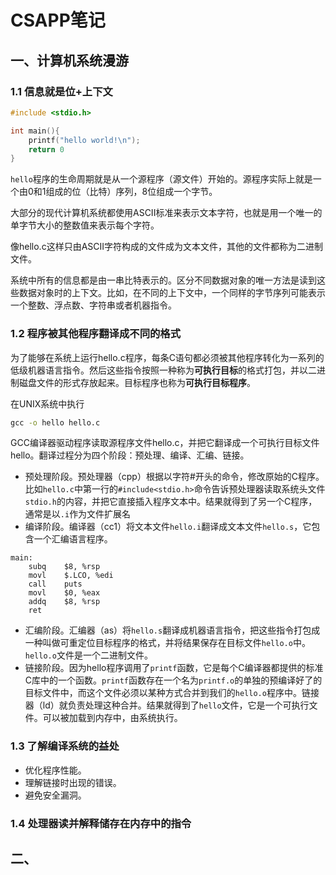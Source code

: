 # CSAPP笔记
## 一、计算机系统漫游
### 1.1 信息就是位+上下文
```c
#include <stdio.h>

int main(){
    printf("hello world!\n");
    return 0
}
```

`hello`程序的生命周期就是从一个源程序（源文件）开始的。源程序实际上就是一个由0和1组成的位（比特）序列，8位组成一个字节。

大部分的现代计算机系统都使用ASCII标准来表示文本字符，也就是用一个唯一的单字节大小的整数值来表示每个字符。

像hello.c这样只由ASCII字符构成的文件成为文本文件，其他的文件都称为二进制文件。

系统中所有的信息都是由一串比特表示的。区分不同数据对象的唯一方法是读到这些数据对象时的上下文。比如，在不同的上下文中，一个同样的字节序列可能表示一个整数、浮点数、字符串或者机器指令。
### 1.2 程序被其他程序翻译成不同的格式
为了能够在系统上运行hello.c程序，每条C语句都必须被其他程序转化为一系列的低级机器语言指令。然后这些指令按照一种称为**可执行目标**的格式打包，并以二进制磁盘文件的形式存放起来。目标程序也称为**可执行目标程序**。

在UNIX系统中执行
```cmd
gcc -o hello hello.c
```
GCC编译器驱动程序读取源程序文件hello.c，并把它翻译成一个可执行目标文件hello。翻译过程分为四个阶段：预处理、编译、汇编、链接。

- 预处理阶段。预处理器（cpp）根据以字符#开头的命令，修改原始的C程序。比如`hello.c`中第一行的`#include<stdio.h>`命令告诉预处理器读取系统头文件`stdio.h`的内容，并把它直接插入程序文本中。结果就得到了另一个C程序，通常是以`.i`作为文件扩展名
- 编译阶段。编译器（cc1）将文本文件`hello.i`翻译成文本文件`hello.s`，它包含一个汇编语言程序。
```
main:
    subq    $8, %rsp
    movl    $.LCO, %edi
    call    puts
    movl    $0, %eax
    addq    $8, %rsp
    ret
```
- 汇编阶段。汇编器（as）将`hello.s`翻译成机器语言指令，把这些指令打包成一种叫做可重定位目标程序的格式，并将结果保存在目标文件`hello.o`中。`hello.o`文件是一个二进制文件。
- 链接阶段。因为hello程序调用了`printf`函数，它是每个C编译器都提供的标准C库中的一个函数。`printf`函数存在一个名为`printf.o`的单独的预编译好了的目标文件中，而这个文件必须以某种方式合并到我们的`hello.o`程序中。链接器（ld）就负责处理这种合并。结果就得到了`hello`文件，它是一个可执行文件。可以被加载到内存中，由系统执行。


### 1.3 了解编译系统的益处
- 优化程序性能。
- 理解链接时出现的错误。
- 避免安全漏洞。


### 1.4 处理器读并解释储存在内存中的指令

## 二、